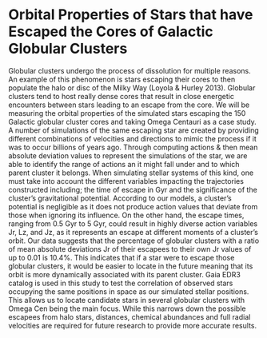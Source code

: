 # Orbital Properties of Stars that have Escaped the Cores of Galactic Globular Clusters
Globular clusters undergo the process of dissolution for multiple reasons. An example of this
phenomenon is stars escaping their cores to then populate the halo or disc of the Milky Way
(Loyola & Hurley 2013). Globular clusters tend to host really dense cores that result in close
energetic encounters between stars leading to an escape from the core. We will be measuring
the orbital properties of the simulated stars escaping the 150 Galactic globular cluster cores
and taking Omega Centauri as a case study. A number of simulations of the same escaping
star are created by providing different combinations of velocities and directions to mimic the
process if it was to occur billions of years ago. Through computing actions & then mean
absolute deviation values to represent the simulations of the star, we are able to identify the
range of actions an it might fall under and to which parent cluster it belongs. When simulating
stellar systems of this kind, one must take into account the different variables impacting the
trajectories constructed including; the time of escape in Gyr and the significance of the cluster’s
gravitational potential. According to our models, a cluster’s potential is negligible as it does
not produce action values that deviate from those when ignoring its influence. On the other
hand, the escape times, ranging from 0.5 Gyr to 5 Gyr, could result in highly diverse action
variables Jr, Lz, and Jz, as it represents an escape at different moments of a cluster’s orbit. Our
data suggests that the percentage of globular clusters with a ratio of mean absolute deviations
Jr of their escapees to their own Jr values of up to 0.01 is 10.4%. This indicates that if a star
were to escape those globular clusters, it would be easier to locate in the future meaning that
its orbit is more dynamically associated with its parent cluster. Gaia EDR3 catalog is used in
this study to test the correlation of observed stars occupying the same positions in space as our
simulated stellar positions. This allows us to locate candidate stars in several globular clusters
with Omega Cen being the main focus. While this narrows down the possible escapees from
halo stars, distances, chemical abundances and full radial velocities are required for future
research to provide more accurate results.
